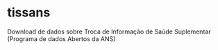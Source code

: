 # tissans
Download de dados sobre Troca de Informação de Saúde Suplementar (Programa de dados Abertos da ANS)

